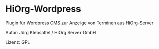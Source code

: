 # HiOrg-Wordpress
Plugin für Wordpress CMS zur Anzeige von Terminen aus HiOrg-Server

Autor: Jörg Klebsattel / HiOrg Server GmbH

Lizenz: GPL